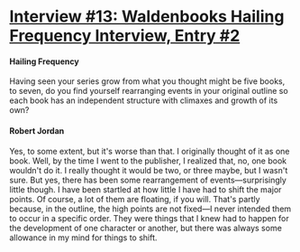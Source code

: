# [Interview #13: Waldenbooks Hailing Frequency Interview, Entry #2](https://www.theoryland.com/intvmain.php?i=13#2)

#### Hailing Frequency

Having seen your series grow from what you thought might be five books, to seven, do you find yourself rearranging events in your original outline so each book has an independent structure with climaxes and growth of its own?

#### Robert Jordan

Yes, to some extent, but it's worse than that. I originally thought of it as one book. Well, by the time I went to the publisher, I realized that, no, one book wouldn't do it. I really thought it would be two, or three maybe, but I wasn't sure. But yes, there has been some rearrangement of events—surprisingly little though. I have been startled at how little I have had to shift the major points. Of course, a lot of them are floating, if you will. That's partly because, in the outline, the high points are not fixed—I never intended them to occur in a specific order. They were things that I knew had to happen for the development of one character or another, but there was always some allowance in my mind for things to shift.

